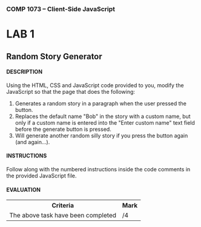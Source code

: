 ### COMP 1073 – Client-Side JavaScript

# LAB 1

## Random Story Generator

#### DESCRIPTION

Using the HTML, CSS and JavaScript code provided to you, modify the JavaScript so that the page that does the following:

1. Generates a random story in a paragraph when the user pressed the button.
2. Replaces the default name "Bob" in the story with a custom name, but only if a custom name is entered into the "Enter custom name" text field before the generate button is pressed.
3. Will generate another random silly story if you press the button again (and again...).

#### INSTRUCTIONS

Follow along with the numbered instructions inside the code comments in the provided JavaScript file.

#### EVALUATION

<table>
  <tr>
    <th><b>Criteria</b></th>
    <th><b>Mark</b></th>
  </tr>
  <tr>
    <td>The above task have been completed</td>
    <td>/4</td>
  </tr>
</table>
